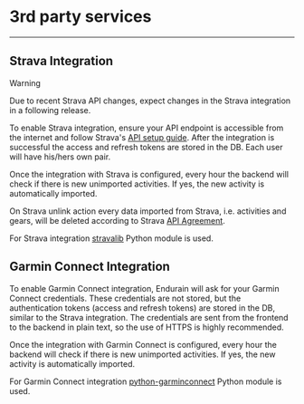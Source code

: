 # 3rd party services

---

## Strava Integration

> [!WARNING]  
> Due to recent Strava API changes, expect changes in the Strava integration in a following release.

To enable Strava integration, ensure your API endpoint is accessible from the internet and follow Strava's [API setup guide](https://developers.strava.com/docs/getting-started/). After the integration is successful the access and refresh tokens are stored in the DB. Each user will have his/hers own pair.

Once the integration with Strava is configured, every hour the backend will check if there is new unimported activities. If yes, the new activity is automatically imported.

On Strava unlink action every data imported from Strava, i.e. activities and gears, will be deleted according to Strava [API Agreement](https://www.strava.com/legal/api).

For Strava integration [stravalib](https://github.com/stravalib/stravalib) Python module is used.

## Garmin Connect Integration

To enable Garmin Connect integration, Endurain will ask for your Garmin Connect credentials. These credentials are not stored, but the authentication tokens (access and refresh tokens) are stored in the DB, similar to the Strava integration. The credentials are sent from the frontend to the backend in plain text, so the use of HTTPS is highly recommended.

Once the integration with Garmin Connect is configured, every hour the backend will check if there is new unimported activities. If yes, the new activity is automatically imported.

For Garmin Connect integration [python-garminconnect](https://github.com/cyberjunky/python-garminconnect) Python module is used.
